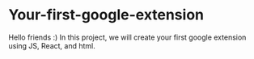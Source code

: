 # Your-first-google-extension
Hello friends :) In this project, we will create your first google extension using JS, React, and html.  
